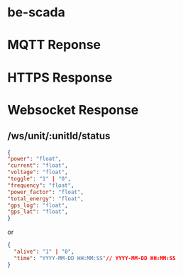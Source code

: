 # be-scada

# MQTT Reponse

# HTTPS Response

# Websocket Response

## /ws/unit/:unitId/status

```json
{
"power": "float",
"current": "float",
"voltage": "float",
"toggle": "1" | "0",
"frequency": "float",
"power_factor": "float",
"total_energy": "float",
"gps_log": "float",
"gps_lat": "float",
}
```
or
```json
{
  "alive": "1" | "0",
  "time": "YYYY-MM-DD HH:MM:SS"// YYYY-MM-DD HH:MM:SS
}
```